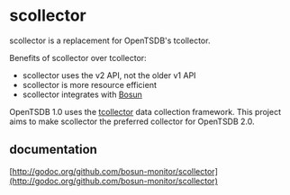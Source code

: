 # scollector

scollector is a replacement for OpenTSDB's tcollector.

Benefits of scollector over tcollector:

- scollector uses the v2 API, not the older v1 API
- scollector is more resource efficient
- scollector integrates with [Bosun](http://godoc.org/github.com/bosun-monitor/scollector)

OpenTSDB 1.0 uses the
[tcollector](https://github.com/OpenTSDB/tcollector)
data collection framework.
This project aims to make scollector the
preferred collector for OpenTSDB 2.0.

## documentation

[http://godoc.org/github.com/bosun-monitor/scollector](http://godoc.org/github.com/bosun-monitor/scollector)
